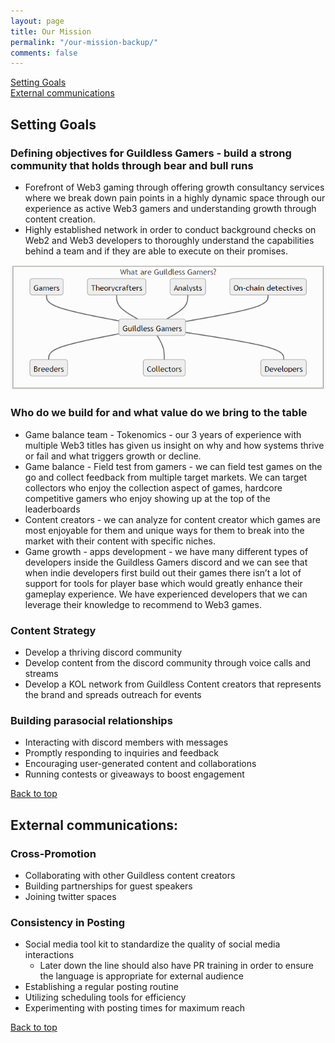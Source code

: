 ```yaml
---
layout: page
title: Our Mission
permalink: "/our-mission-backup/"
comments: false
---
```

<a id="top"></a>
[Setting Goals](#setting-goals)  
[External communications](#external-communications)

## Setting Goals
<a id="setting-goals"></a>

### Defining objectives for Guildless Gamers - build a strong community that holds through bear and bull runs
- Forefront of Web3 gaming through offering growth consultancy services where we break down pain points in a highly dynamic space through our experience as active Web3 gamers and understanding growth through content creation.
- Highly established network in order to conduct background checks on Web2 and Web3 developers to thoroughly understand the capabilities behind a team and if they are able to execute on their promises.<br>   

![What are Guildless Gamers](/assets/images/1-what-are-guildless-gamers.png "What are Guildless Gamers?")

### Who do we build for and what value do we bring to the table
- Game balance team - Tokenomics - our 3 years of experience with multiple Web3 titles has given us insight on why and how systems thrive or fail and what triggers growth or decline.
- Game balance - Field test from gamers - we can field test games on the go and collect feedback from multiple target markets. We can target collectors who enjoy the collection aspect of games, hardcore competitive gamers who enjoy showing up at the top of the leaderboards
- Content creators - we can analyze for content creator which games are most enjoyable for them and unique ways for them to break into the market with their content with specific niches.
- Game growth - apps development - we have many different types of developers inside the Guildless Gamers discord and we can see that when indie developers first build out their games there isn’t a lot of support for tools for player base which would greatly enhance their gameplay experience. We have experienced developers that we can leverage their knowledge to recommend to Web3 games.  

### Content Strategy
- Develop a thriving discord community
- Develop content from the discord community through voice calls and streams
- Develop a KOL network from Guildless Content creators that represents the brand and spreads outreach for events

### Building parasocial relationships
- Interacting with discord members with messages
- Promptly responding to inquiries and feedback
- Encouraging user-generated content and collaborations
- Running contests or giveaways to boost engagement

[Back to top](#top)

## External communications:
<a id="external-communications"></a>

### Cross-Promotion
- Collaborating with other Guildless content creators
- Building partnerships for guest speakers
- Joining twitter spaces

### Consistency in Posting
- Social media tool kit to standardize the quality of social media interactions
    - Later down the line should also have PR training in order to ensure the language is appropriate for external audience
- Establishing a regular posting routine
- Utilizing scheduling tools for efficiency
- Experimenting with posting times for maximum reach

[Back to top](#top)